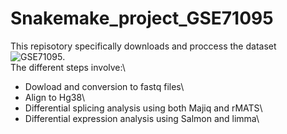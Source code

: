 # Snakemake_project_GSE71095

This repisotory specifically downloads and proccess the dataset ![GSE71095](https://www.ncbi.nlm.nih.gov/geo/query/acc.cgi?acc=GSE71095).\
The different steps involve:\
* Dowload and conversion to fastq files\
* Align to Hg38\
* Differential splicing analysis using both Majiq and rMATS\
* Differential expression analysis using Salmon and limma\
